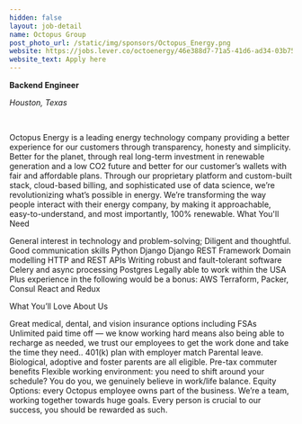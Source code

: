 ```yaml
---
hidden: false
layout: job-detail
name: Octopus Group
post_photo_url: /static/img/sponsors/Octopus_Energy.png
website: https://jobs.lever.co/octoenergy/46e388d7-71a5-41d6-ad34-03b7577f816e
website_text: Apply here
---
```


**Backend Engineer**

*Houston, Texas*

<br/>

Octopus Energy is a leading energy technology company providing a better experience for our customers through transparency, honesty and simplicity. Better for the planet, through real long-term investment in renewable generation and a low CO2 future and better for our customer’s wallets with fair and affordable plans. Through our proprietary platform and custom-built stack, cloud-based billing, and sophisticated use of data science, we’re revolutionizing what’s possible in energy.  We’re transforming the way people interact with their energy company, by making it approachable, easy-to-understand, and most importantly, 100% renewable. 
What You'll Need

General interest in technology and problem-solving; Diligent and thoughtful.
Good communication skills
Python
Django
Django REST Framework
Domain modelling
HTTP and REST APIs
Writing robust and fault-tolerant software
Celery and async processing
Postgres
Legally able to work within the USA
Plus experience in the following would be a bonus:
AWS
Terraform, Packer, Consul
React and Redux

What You’ll Love About Us

Great medical, dental, and vision insurance options including FSAs
Unlimited paid time off — we know working hard means also being able to recharge as needed, we trust our employees to get the work done and take the time they need.. 
401(k) plan with employer match
Parental leave. Biological, adoptive and foster parents are all eligible. 
Pre-tax commuter benefits
Flexible working environment: you need to shift around your schedule? You do you, we genuinely believe in work/life balance. 
Equity Options: every Octopus employee owns part of the business. We’re a team, working together towards huge goals. Every person is crucial to our success, you should be rewarded as such.
